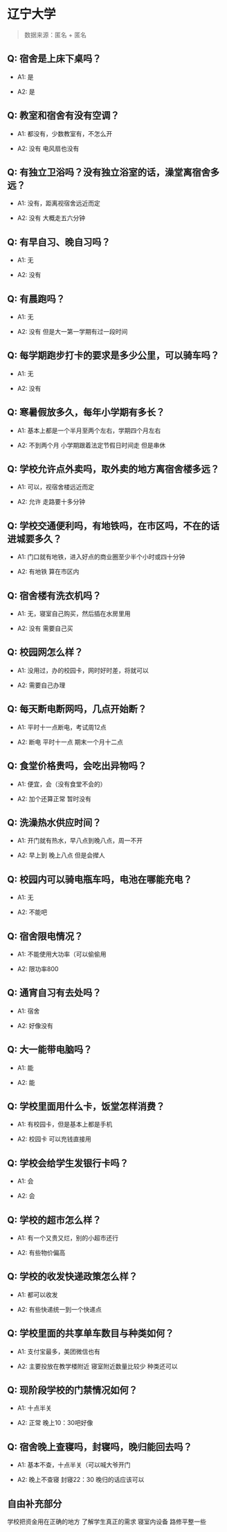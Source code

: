 # 辽宁大学

> 数据来源：匿名 + 匿名

## Q: 宿舍是上床下桌吗？

- A1: 是

- A2: 是

## Q: 教室和宿舍有没有空调？

- A1: 都没有，少数教室有，不怎么开

- A2: 没有  电风扇也没有

## Q: 有独立卫浴吗？没有独立浴室的话，澡堂离宿舍多远？

- A1: 没有，距离视宿舍远近而定

- A2: 没有 大概走五六分钟

## Q: 有早自习、晚自习吗？

- A1: 无

- A2: 没有

## Q: 有晨跑吗？

- A1: 无

- A2: 没有 但是大一第一学期有过一段时间

## Q: 每学期跑步打卡的要求是多少公里，可以骑车吗？

- A1: 无

- A2: 没有

## Q: 寒暑假放多久，每年小学期有多长？

- A1: 基本上都是一个半月至两个左右，学期四个月左右

- A2: 不到两个月   小学期跟着法定节假日时间走 但是串休

## Q: 学校允许点外卖吗，取外卖的地方离宿舍楼多远？

- A1: 可以，视宿舍楼远近而定

- A2: 允许   走路要十多分钟

## Q: 学校交通便利吗，有地铁吗，在市区吗，不在的话进城要多久？

- A1: 门口就有地铁，进入好点的商业圈至少半个小时或四十分钟

- A2: 有地铁 算在市区内

## Q: 宿舍楼有洗衣机吗？

- A1: 无，寝室自己购买，然后插在水房里用

- A2: 没有 需要自己买

## Q: 校园网怎么样？

- A1: 没用过，办的校园卡，网时好时差，将就可以

- A2: 需要自己办理

## Q: 每天断电断网吗，几点开始断？

- A1: 平时十一点断电，考试周12点

- A2: 断电 平时十一点 期末一个月十二点

## Q: 食堂价格贵吗，会吃出异物吗？

- A1: 便宜，会（没有食堂不会的）

- A2: 加个还算正常 暂时没有

## Q: 洗澡热水供应时间？

- A1: 开门就有热水，早八点到晚八点，周一不开

- A2: 早上到 晚上八点 但是会撵人

## Q: 校园内可以骑电瓶车吗，电池在哪能充电？

- A1: 无

- A2: 不能吧

## Q: 宿舍限电情况？

- A1: 不能使用大功率（可以偷偷用

- A2: 限功率800

## Q: 通宵自习有去处吗？

- A1: 宿舍

- A2: 好像没有

## Q: 大一能带电脑吗？

- A1: 能

- A2: 能

## Q: 学校里面用什么卡，饭堂怎样消费？

- A1: 有校园卡，但是基本上都是手机

- A2: 校园卡 可以充钱直接用

## Q: 学校会给学生发银行卡吗？

- A1: 会

- A2: 会

## Q: 学校的超市怎么样？

- A1: 有一个又贵又烂，别的小超市还行

- A2: 有些物价偏高

## Q: 学校的收发快递政策怎么样？

- A1: 都可以收发

- A2: 有些快递统一到一个快递点

## Q: 学校里面的共享单车数目与种类如何？

- A1: 支付宝最多，美团微信也有

- A2: 主要投放在教学楼附近 寝室附近数量比较少 种类还可以

## Q: 现阶段学校的门禁情况如何？

- A1: 十点半关

- A2: 正常 晚上10：30吧好像

## Q: 宿舍晚上查寝吗，封寝吗，晚归能回去吗？

- A1: 基本不查，十点半关（可以喊大爷开门

- A2: 晚上不查寝 封寝22：30   晚归的话应该可以

## 自由补充部分

学校把资金用在正确的地方   了解学生真正的需求   寝室内设备    路修平整一些